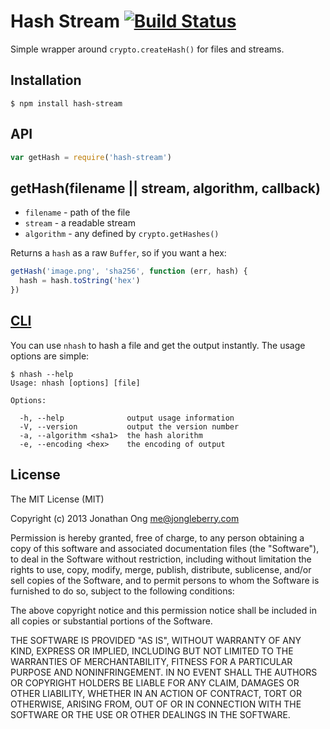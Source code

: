 # Hash Stream [![Build Status](https://travis-ci.org/stream-utils/hash-stream.png)](https://travis-ci.org/stream-utils/hash-stream)

Simple wrapper around `crypto.createHash()` for files and streams.

## Installation

```shell
$ npm install hash-stream
```

## API

```js
var getHash = require('hash-stream')
```

## getHash(filename || stream, algorithm, callback)

- `filename` - path of the file
- `stream` - a readable stream
- `algorithm` - any defined by `crypto.getHashes()`

Returns a `hash` as a raw `Buffer`, so if you want a hex:

```js
getHash('image.png', 'sha256', function (err, hash) {
  hash = hash.toString('hex')
})
```

## [CLI](http://en.wikipedia.org/wiki/Command-line_interface)

You can use `nhash` to hash a file and get the output instantly. The usage options are simple:
```
$ nhash --help
Usage: nhash [options] [file]

Options:

  -h, --help              output usage information
  -V, --version           output the version number
  -a, --algorithm <sha1>  the hash alorithm
  -e, --encoding <hex>    the encoding of output
```

## License

The MIT License (MIT)

Copyright (c) 2013 Jonathan Ong me@jongleberry.com

Permission is hereby granted, free of charge, to any person obtaining a copy
of this software and associated documentation files (the "Software"), to deal
in the Software without restriction, including without limitation the rights
to use, copy, modify, merge, publish, distribute, sublicense, and/or sell
copies of the Software, and to permit persons to whom the Software is
furnished to do so, subject to the following conditions:

The above copyright notice and this permission notice shall be included in
all copies or substantial portions of the Software.

THE SOFTWARE IS PROVIDED "AS IS", WITHOUT WARRANTY OF ANY KIND, EXPRESS OR
IMPLIED, INCLUDING BUT NOT LIMITED TO THE WARRANTIES OF MERCHANTABILITY,
FITNESS FOR A PARTICULAR PURPOSE AND NONINFRINGEMENT. IN NO EVENT SHALL THE
AUTHORS OR COPYRIGHT HOLDERS BE LIABLE FOR ANY CLAIM, DAMAGES OR OTHER
LIABILITY, WHETHER IN AN ACTION OF CONTRACT, TORT OR OTHERWISE, ARISING FROM,
OUT OF OR IN CONNECTION WITH THE SOFTWARE OR THE USE OR OTHER DEALINGS IN
THE SOFTWARE.
